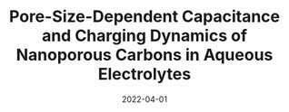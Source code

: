 ---
title: "Pore-Size-Dependent Capacitance and Charging Dynamics of Nanoporous Carbons in Aqueous Electrolytes"
collection: publications
permalink: /publication/2022-04-01-Pore-Size-Dependent-Capacitance-and-Charging-Dynamics-of-Nanoporous-Carbons-in-Aqueous-Electrolytes
date: 2022-04-01
venue: 'The Journal of Physical Chemistry C'
paperurl: 'https://doi.org/10.1021%2Facs.jpcc.2c01121'
citation: '<strong>Sheng Bi</strong>, Zihan Li, Dewei Xiao, Zhiwei Li, Tangming Mo, Guang Feng, Xiaogang Zhang&quot;Pore-Size-Dependent Capacitance and Charging Dynamics of Nanoporous Carbons in Aqueous Electrolytes.&quot; The Journal of Physical Chemistry C, 2022.'
---